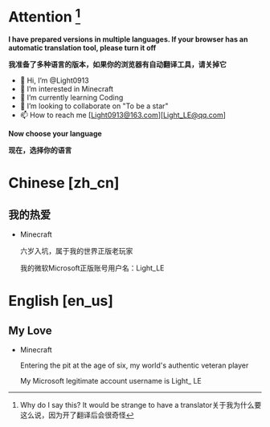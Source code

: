 # Attention [^1]

[^1]:Why do I say this? It would be strange to have a translator关于我为什么要这么说，因为开了翻译后会很奇怪

**I have prepared versions in multiple languages. If your browser has an automatic translation tool, please turn it off**

**我准备了多种语言的版本，如果你的浏览器有自动翻译工具，请关掉它**

- 👋 Hi, I’m @Light0913
- 👀 I’m interested in Minecraft
- 🌱 I’m currently learning Coding
- 💞️ I’m looking to collaborate on "To be a star"
- 📫 How to reach me [Light0913@163.com][Light_LE@qq.com]

**Now choose your language**

**现在，选择你的语言**

# Chinese [zh_cn]

## 我的热爱

- Minecraft
  
  六岁入坑，属于我的世界正版老玩家
  
  我的微软Microsoft正版账号用户名：Light_LE

# English [en_us]

## My Love

- Minecraft

  Entering the pit at the age of six, my world's authentic veteran player

  My Microsoft legitimate account username is Light_ LE

<!---
Light0913/Light0913 is a ✨ special ✨ repository because its `README.md` (this file) appears on your GitHub profile.
You can click the Preview link to take a look at your changes.
--->

